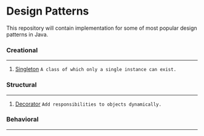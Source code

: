 # Design Patterns
This repository will contain implementation for some of most popular design patterns in Java.

### Creational
---
1. [Singleton](https://sourcemaking.com/design_patterns/singleton) ``` A class of which only a single instance can exist. ```


### Structural
---
1. [Decorator](https://sourcemaking.com/design_patterns/decorator)  ``` Add responsibilities to objects dynamically. ```

### Behavioral
---
